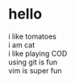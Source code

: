 <h1>hello</h1>
i like tomatoes
<br>
i am cat
<br>
i like playing COD
<br>
using git is fun
<br>
vim is super fun
